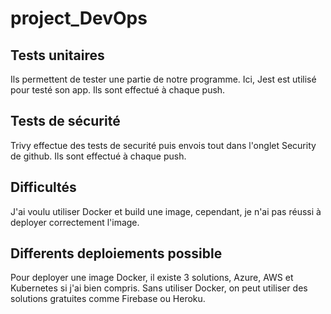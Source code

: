 # project_DevOps

## Tests unitaires
Ils permettent de tester une partie de notre programme. Ici, Jest est utilisé pour testé son app.
Ils sont effectué à chaque push.

## Tests de sécurité
Trivy effectue des tests de securité puis envois tout dans l'onglet Security de github.
Ils sont effectué à chaque push.

## Difficultés
J'ai voulu utiliser Docker et build une image, cependant, je n'ai pas réussi à deployer correctement l'image.

## Differents deploiements possible
Pour deployer une image Docker, il existe 3 solutions, Azure, AWS et Kubernetes si j'ai bien compris.
Sans utiliser Docker, on peut utiliser des solutions gratuites comme Firebase ou Heroku.
